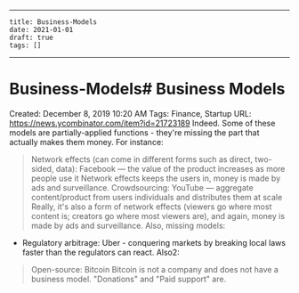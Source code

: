 
---
    title: Business-Models
    date: 2021-01-01    
    draft: true
    tags: []
---
# Business-Models# Business Models
Created: December 8, 2019 10:20 AM
Tags: Finance, Startup
URL: https://news.ycombinator.com/item?id=21723189
Indeed.
Some of these models are partially-applied functions - they're missing the part that actually makes them money.
For instance:
> Network effects (can come in different forms such as direct, two-sided, data): Facebook — the value of the product increases as more people use it
Network effects keeps the users in, money is made by ads and surveillance.
> Crowdsourcing: YouTube — aggregate content/product from users individuals and distributes them at scale
Really, it's also a form of network effects (viewers go where most content is; creators go where most viewers are), and again, money is made by ads and surveillance.
Also, missing models:
- Regulatory arbitrage: Uber - conquering markets by breaking local laws faster than the regulators can react.
Also2:
> Open-source: Bitcoin
Bitcoin is not a company and does not have a business model.
"Donations" and "Paid support" are.
